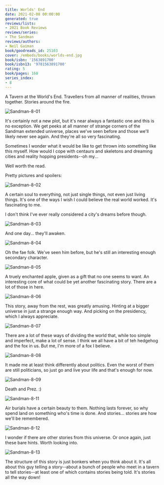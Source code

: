 ```yaml
---
title: Worlds' End
date: 2021-02-08 00:00:00
generated: true
reviews/lists:
- 2021 Book Reviews
reviews/series:
- The Sandman
reviews/authors:
- Neil Gaiman
book/goodreads_id: 25103
cover: /embeds/books/worlds-end.jpg
book/isbn: '1563891700'
book/isbn13: '9781563891700'
rating: 5
book/pages: 160
series_index:
- 8
---
```

A Tavern at the World's End. Travellers from all manner of realities, thrown together. Stories around the fire.  

![Sandman-8-01](/embeds/books/attachments/sandman-8-01.png)  

<!--more-->

It's certainly not a new plot, but it's near always a fantastic one and this is no exception. We get peeks at all manner of strange corners of the Sandman extended universe, places we've seen before and those we'll likely never see again. And they're all so very fascinating.  

Sometimes I wonder what it would be like to get thrown into something like this myself. How would I cope with centaurs and skeletons and dreaming cities and reality hopping presidents--oh my...  

Well worth the read.  

Pretty pictures and spoilers:  

![Sandman-8-02](/embeds/books/attachments/sandman-8-02.png)  

A certain soul to everything, not just single things, not even just living things. It's one of the ways I wish I could believe the real world worked. It's fascinating to me.  

I don't think I've ever really considered a city's dreams before though.  

![Sandman-8-03](/embeds/books/attachments/sandman-8-03.png)  

And one day... they'll awaken.  

![Sandman-8-04](/embeds/books/attachments/sandman-8-04.png)  

Oh the fae folk. We've seen him before, but he's still an interesting enough secondary character.  

![Sandman-8-05](/embeds/books/attachments/sandman-8-05.png)  

A truely enchanted apple, given as a gift that no one seems to want. An interesting core of what could be yet another fascinating story. There are a lot of those in here.  

![Sandman-8-06](/embeds/books/attachments/sandman-8-06.png)  

This story, away from the rest, was greatly amusing. Hinting at a bigger universe in just a strange enough way. And picking on the presidency, which I always appreciate.  

![Sandman-8-07](/embeds/books/attachments/sandman-8-07.png)  

There are a lot of these ways of dividing the world that, while too simple and imperfect, make a lot of sense. I think we all have a bit of teh hedgehog and the fox in us. But me, I'm more of a fox I believe.  

![Sandman-8-08](/embeds/books/attachments/sandman-8-08.png)  

It made me at least think differently about politics. Even the worst of them are still politicians, so just go and live your life and that's enough for now.  

![Sandman-8-09](/embeds/books/attachments/sandman-8-09.jpg)  

Death and Prez. :)  

![Sandman-8-11](/embeds/books/attachments/sandman-8-11.jpg)  

Air burials have a certain beauty to them. Nothing lasts forever, so why spend land on something who's time is done. And stories... stories are how we'll be remembered.  

![Sandman-8-12](/embeds/books/attachments/sandman-8-12.jpg)  

I wonder if there are other stories from this universe. Or once again, just these bare hints. Worth looking into.  

![Sandman-8-13](/embeds/books/attachments/sandman-8-13.jpg)  

The structure of this story is just bonkers when you think about it. It's all about this guy telling a story--about a bunch of people who meet in a tavern to tell stories--at least one of which contains stories being told. It's stories all the way down!